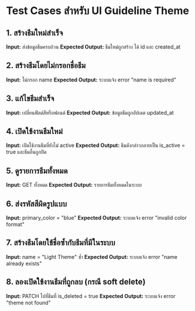 # Test Cases สำหรับ UI Guideline Theme

## 1. สร้างธีมใหม่สำเร็จ
**Input:** ส่งข้อมูลธีมครบถ้วน
**Expected Output:** ธีมใหม่ถูกสร้าง ได้ id และ created_at

## 2. สร้างธีมโดยไม่กรอกชื่อธีม
**Input:** ไม่กรอก name
**Expected Output:** ระบบแจ้ง error "name is required"

## 3. แก้ไขธีมสำเร็จ
**Input:** เปลี่ยนฟิลด์สีหรือฟอนต์
**Expected Output:** ข้อมูลธีมถูกอัปเดต updated_at

## 4. เปิดใช้งานธีมใหม่
**Input:** เปิดใช้งานธีมที่ยังไม่ active
**Expected Output:** ธีมดังกล่าวกลายเป็น is_active = true และธีมอื่นถูกปิด

## 5. ดูรายการธีมทั้งหมด
**Input:** GET ทั้งหมด
**Expected Output:** รายการธีมทั้งหมดในระบบ

## 6. ส่งรหัสสีผิดรูปแบบ
**Input:** primary_color = "blue"
**Expected Output:** ระบบแจ้ง error "invalid color format"

## 7. สร้างธีมโดยใช้ชื่อซ้ำกับธีมที่มีในระบบ
**Input:** name = "Light Theme" ซ้ำ
**Expected Output:** ระบบแจ้ง error "name already exists"

## 8. ลองเปิดใช้งานธีมที่ถูกลบ (กรณี soft delete)
**Input:** PATCH ไปที่ธีมที่ is_deleted = true
**Expected Output:** ระบบแจ้ง error "theme not found"
```
